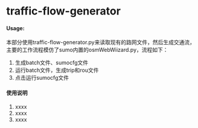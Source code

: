 # traffic-flow-generator

#### Usage:
本部分使用traffic-flow-generator.py来读取现有的路网文件，然后生成交通流，主要的工作流程模仿了sumo内置的osmWebWiizard.py，流程如下：
1. 生成batch文件、sumocfg文件
2. 运行batch文件，生成trip和rou文件
3. 点击运行sumocfg文件



#### 使用说明

1.  xxxx
2.  xxxx
3.  xxxx


